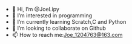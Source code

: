 - 👋 Hi, I’m @JoeLipy
- 👀 I’m interested in programming
- 🌱 I’m currently learning Scratch,C and Python
- 💞️ I’m looking to collaborate on Github
- 📫 How to reach me:Joe_1204763@163.com

<!---
JoeLipy/JoeLipy is a ✨ special ✨ repository because its `README.md` (this file) appears on your GitHub profile.
You can click the Preview link to take a look at your changes.
--->
